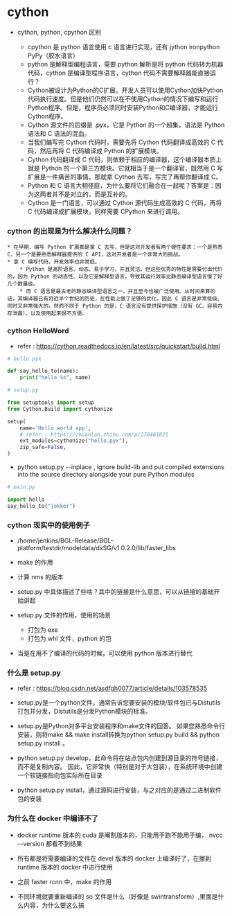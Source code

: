 # cython 

* cython, python, cpython 区别

    * cpython 是 python 语言使用 c 语言进行实现，还有 jython ironpython PyPy（胶水语言）
    * python 是解释型编程语言，需要 python 解析是将 python 代码转为机器代码，cython 是编译型程序语言，cython 代码不需要解释器能直接运行？
    * Cython被设计为Python的C扩展。开发人员可以使用Cython加快Python代码执行速度。但是他们仍然可以在不使用Cython的情况下编写和运行Python程序。但是，程序员必须同时安装Python和C编译器，才能运行Cython程序。
    * Cython 源文件的后缀是 .pyx，它是 Python 的一个超集，语法是 Python 语法和 C 语法的混血。
    * 当我们编写完 Cython 代码时，需要先将 Cython 代码翻译成高效的 C 代码，然后再将 C 代码编译成 Python 的扩展模块。
    * Cython 代码翻译成 C 代码，则依赖于相应的编译器，这个编译器本质上就是 Python 的一个第三方模块。它就相当于是一个翻译官，既然用 C 写扩展是一件痛苦的事情，那就拿 Cython 去写，写完了再帮你翻译成 C。
    * Python 和 C 语言大相径庭，为什么要将它们融合在一起呢？答案是：因为这两者并不是对立的，而是互补的。
    * Cython 是一门语言，可以通过 Cython 源代码生成高效的 C 代码，再将 C 代码编译成扩展模块，同样需要 CPython 来进行调用。

### cython 的出现是为什么解决什么问题？
    * 在早期，编写 Python 扩展都是拿 C 去写，但是这对开发者有两个硬性要求：一个是熟悉 C，另一个是要熟悉解释器提供的 C API，这对开发者是一个非常大的挑战。
    * 拿 C 编写代码，开发效率也非常低。
        * Python 是高阶语言、动态、易于学习，并且灵活。但这些优秀的特性是需要付出代价的，因为 Python 的动态性、以及它是解释型语言，导致其运行效率比静态编译型语言慢了好几个数量级。
        * 而 C 语言是最古老的静态编译型语言之一，并且至今也被广泛使用。从时间来算的话，其编译器已有将近半个世纪的历史，在性能上做了足够的优化，因此 C 语言是非常低级、同时又非常强大的。然而不同于 Python 的是，C 语言没有提供保护措施（没有 GC、容易内存泄露），以及使用起来很不方便。


### cython HelloWord

* refer : https://cython.readthedocs.io/en/latest/src/quickstart/build.html

```python
# hello.pyx

def say_hello_to(name):
    print("hello %s", name)
```

```python
# setup.py

from setuptools import setup
from Cython.Build import cythonize

setup(
    name='Hello world app',
    # refer : https://zhuanlan.zhihu.com/p/276461821
    ext_modules=cythonize("hello.pyx"),
    zip_safe=False,
)
```

* python setup.py --inplace , ignore build-lib and put compiled extensions into the source directory alongside your pure Python modules

```python
# main.py

import hello
say_hello_to("jokker")
```


### cython 现实中的使用例子

* /home/jenkins/BGL-Release/BGL-platform/testdir/modeldata/dxSG/v1.0.2.0/lib/faster_libs

* make 的作用

* 计算 nms 的版本

* setup.py 中具体描述了些啥？其中的链接是什么意思，可以从链接的基础开始讲起

* setup.py 文件的作用，使用的场景
    * 打包为 exe
    * 打包为 whl 文件，python 的包

* 当是在用不了编译的代码的时候，可以使用 python 版本进行替代


### 什么是 setup.py 

* refer : https://blog.csdn.net/asdfgh0077/article/details/103578535

* setup.py是一个python文件，通常告诉您要安装的模块/软件包已与Distutils打包并分发，Distutils是分发Python模块的标准。
* setup.py是Python对多平台安装程序和make文件的回答。 如果您熟悉命令行安装，则将make && make install转换为python setup.py build && python setup.py install 。
* python setup.py develop，此命令将在站点包内创建到源目录的符号链接，而不是复制内容。 因此，它非常快（特别是对于大包装），在系统环境中创建一个软链接指向包实际所在目录
* python setup.py install，通过源码进行安装，与之对应的是通过二进制软件包的安装

### 为什么在 docker 中编译不了

* docker runtime 版本的 cuda 是阉割版本的，只能用于跑不能用于编， nvcc --version 都看不到结果
* 所有都是将需要编译的文件在 devel 版本的 docker 上编译好了，在挪到 runtime 版本的 docker 中进行使用

* 之前 faster rcnn 中，make 的作用

* 不同环境就要重新编译的 so 文件是什么（好像是 swintransform）,里面是什么内容，为什么要这么搞




